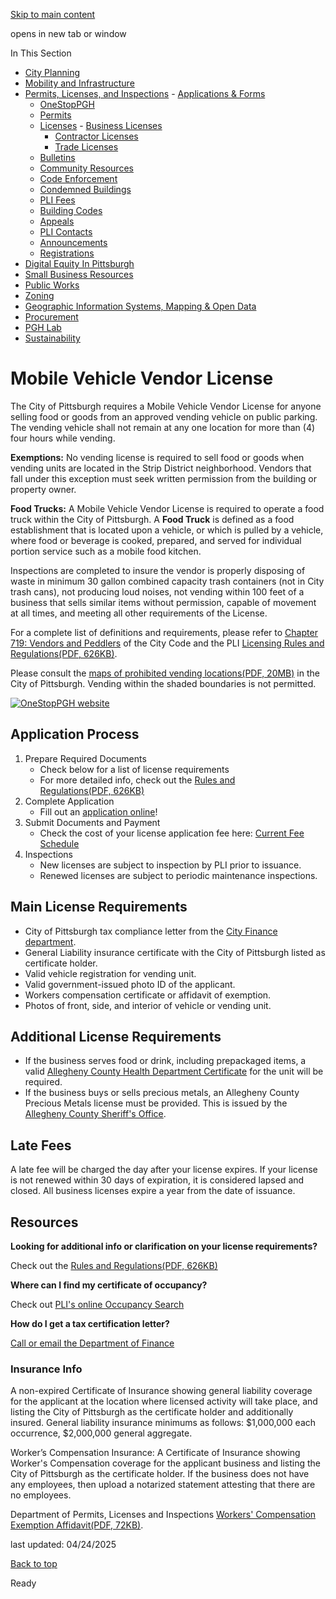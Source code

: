 [Skip to main content](https://www.pittsburghpa.gov/Business-Development/Permits-Licenses-and-Inspections/Licenses/Business-Licenses/Mobile-Vehicle-Vendor-License#main-content)

opens in new tab or window

In This Section

- [City Planning](https://www.pittsburghpa.gov/Business-Development/City-Planning)
- [Mobility and Infrastructure](https://www.pittsburghpa.gov/Business-Development/Mobility-and-Infrastructure)
- [Permits, Licenses, and Inspections](https://www.pittsburghpa.gov/Business-Development/Permits-Licenses-and-Inspections)  - [Applications & Forms](https://www.pittsburghpa.gov/Business-Development/Permits-Licenses-and-Inspections/Applications-Forms)
  - [OneStopPGH](https://www.pittsburghpa.gov/Business-Development/Permits-Licenses-and-Inspections/OneStopPGH)
  - [Permits](https://www.pittsburghpa.gov/Business-Development/Permits-Licenses-and-Inspections/Permits)
  - [Licenses](https://www.pittsburghpa.gov/Business-Development/Permits-Licenses-and-Inspections/Licenses)    - [Business Licenses](https://www.pittsburghpa.gov/Business-Development/Permits-Licenses-and-Inspections/Licenses/Business-Licenses)
    - [Contractor Licenses](https://www.pittsburghpa.gov/Business-Development/Permits-Licenses-and-Inspections/Licenses/Contractor-Licenses)
    - [Trade Licenses](https://www.pittsburghpa.gov/Business-Development/Permits-Licenses-and-Inspections/Licenses/Trade-Licenses)
  - [Bulletins](https://www.pittsburghpa.gov/Business-Development/Permits-Licenses-and-Inspections/PLI-Bulletins)
  - [Community Resources](https://www.pittsburghpa.gov/Business-Development/Permits-Licenses-and-Inspections/Community-Resources)
  - [Code Enforcement](https://www.pittsburghpa.gov/Business-Development/Permits-Licenses-and-Inspections/Code-Enforcement)
  - [Condemned Buildings](https://www.pittsburghpa.gov/Business-Development/Permits-Licenses-and-Inspections/Condemned-Buildings)
  - [PLI Fees](https://www.pittsburghpa.gov/Business-Development/Permits-Licenses-and-Inspections/Fees)
  - [Building Codes](https://www.pittsburghpa.gov/Business-Development/Permits-Licenses-and-Inspections/Building-Codes)
  - [Appeals](https://www.pittsburghpa.gov/Business-Development/Permits-Licenses-and-Inspections/Appeals)
  - [PLI Contacts](https://www.pittsburghpa.gov/Business-Development/Permits-Licenses-and-Inspections/Contacts)
  - [Announcements](https://www.pittsburghpa.gov/Business-Development/Permits-Licenses-and-Inspections/Announcements)
  - [Registrations](https://www.pittsburghpa.gov/Business-Development/Permits-Licenses-and-Inspections/Registrations)
- [Digital Equity In Pittsburgh](https://www.pittsburghpa.gov/Business-Development/Digital-Equity-In-Pittsburgh)
- [Small Business Resources](https://www.pittsburghpa.gov/Business-Development/Small-Business-Resources)
- [Public Works](https://www.pittsburghpa.gov/Business-Development/Public-Works)
- [Zoning](https://www.pittsburghpa.gov/Business-Development/Zoning)
- [Geographic Information Systems, Mapping & Open Data](https://www.pittsburghpa.gov/Business-Development/Geographic-Information-Systems-Mapping-Open-Data)
- [Procurement](https://www.pittsburghpa.gov/Business-Development/Procurement)
- [PGH Lab](https://www.pittsburghpa.gov/Business-Development/PGH-Lab)
- [Sustainability](https://www.pittsburghpa.gov/Business-Development/Sustainability)

# Mobile Vehicle Vendor License

The City of Pittsburgh requires a Mobile Vehicle Vendor License for anyone selling food or goods from an approved vending vehicle on public parking. The vending vehicle shall not remain at any one location for more than (4) four hours while vending.

**Exemptions:** No vending license is required to sell food or goods when vending units are located in the Strip District neighborhood. Vendors that fall under this exception must seek written permission from the building or property owner.

**Food Trucks:** A Mobile Vehicle Vendor License is required to operate a food truck within the City of Pittsburgh. A **Food Truck** is defined as a food establishment that is located upon a vehicle, or which is pulled by a vehicle, where food or beverage is cooked, prepared, and served for individual portion service such as a mobile food kitchen.

Inspections are completed to insure the vendor is properly disposing of waste in minimum 30 gallon combined capacity trash containers (not in City trash cans), not producing loud noises, not vending within 100 feet of a business that sells similar items without permission, capable of movement at all times, and meeting all other requirements of the License.

For a complete list of definitions and requirements, please refer to [Chapter 719: Vendors and Peddlers](https://ecode360.com/45464798#45464798) of the City Code and the PLI [Licensing Rules and Regulations(PDF, 626KB)](https://www.pittsburghpa.gov/files/assets/city/v/1/pli/documents/licensing_rules_regulations.pdf).

Please consult the [maps of prohibited vending locations(PDF, 20MB)](https://www.pittsburghpa.gov/files/assets/city/v/1/pli/documents/7918_vendor_maps1.pdf) in the City of Pittsburgh. Vending within the shaded boundaries is not permitted.

[![OneStopPGH website](https://www.pittsburghpa.gov/files/assets/city/v/1/pli/images/4411_onestoppgh-banner.png)](https://onestoppgh.pittsburghpa.gov/pghprod/pub/lms/Login.aspx)

## Application Process

1. Prepare Required Documents
   - Check below for a list of license requirements
   - For more detailed info, check out the [Rules and Regulations(PDF, 626KB)](https://www.pittsburghpa.gov/files/assets/city/v/1/pli/documents/licensing_rules_regulations.pdf)
2. Complete Application
   - Fill out an [application online](https://onestoppgh.pittsburghpa.gov/pghprod/pub/lms/Login.aspx)!
3. Submit Documents and Payment
   - Check the cost of your license application fee here: [Current Fee Schedule](https://www.pittsburghpa.gov/Business-Development/Permits-Licenses-and-Inspections/Fees)
4. Inspections
   - New licenses are subject to inspection by PLI prior to issuance.
   - Renewed licenses are subject to periodic maintenance inspections.

## Main License Requirements

- City of Pittsburgh tax compliance letter from the [City Finance department](https://www.pittsburghpa.gov/City-Government/Finance-Budget/New-Business-Registration).
- General Liability insurance certificate with the City of Pittsburgh listed as certificate holder.
- Valid vehicle registration for vending unit.
- Valid government-issued photo ID of the applicant.
- Workers compensation certificate or affidavit of exemption.
- Photos of front, side, and interior of vehicle or vending unit.

## Additional License Requirements

- If the business serves food or drink, including prepackaged items, a valid [Allegheny County Health Department Certificate](https://www.alleghenycounty.us/Health-Department/Programs/Food-Safety/Food-Safety-Program.aspx) for the unit will be required.
- If the business buys or sells precious metals, an Allegheny County Precious Metals license must be provided. This is issued by the [Allegheny County Sheriff's Office](https://sheriffalleghenycounty.com/forms/).

## Late Fees

A late fee will be charged the day after your license expires. If your license is not renewed within 30 days of expiration, it is considered lapsed and closed. All business licenses expire a year from the date of issuance.

## Resources

**Looking for additional info or clarification on your license requirements?**

Check out the [Rules and Regulations(PDF, 626KB)](https://www.pittsburghpa.gov/files/assets/city/v/1/pli/documents/licensing_rules_regulations.pdf)

**Where can I find my certificate of occupancy?**

Check out [PLI's online Occupancy Search](https://www.pittsburghpa.gov/Business-Development/Permits-Licenses-and-Inspections/Applications-Forms/Other-Applications-Forms/Online-Occupancy-Search)

**How do I get a tax certification letter?**

[Call or email the Department of Finance](https://www.pittsburghpa.gov/City-Government/Finance-Budget/Real-Estate/Contact-Finance)

### Insurance Info

A non-expired Certificate of Insurance showing general liability coverage for the applicant at the location where licensed activity will take place, and listing the City of Pittsburgh as the certificate holder and additionally insured. General liability insurance minimums as follows: $1,000,000 each occurrence, $2,000,000 general aggregate.

Worker’s Compensation Insurance: A Certificate of Insurance showing Worker's Compensation coverage for the applicant business and listing the City of Pittsburgh as the certificate holder. If the business does not have any employees, then upload a notarized statement attesting that there are no employees.

Department of Permits, Licenses and Inspections [Workers' Compensation Exemption Affidavit(PDF, 72KB)](https://www.pittsburghpa.gov/files/assets/city/v/1/pli/documents/4714_workers_comp_exemption_affidavit.pdf).

last updated: 04/24/2025

[Back to top](https://www.pittsburghpa.gov/Business-Development/Permits-Licenses-and-Inspections/Licenses/Business-Licenses/Mobile-Vehicle-Vendor-License#body-top)

Ready

